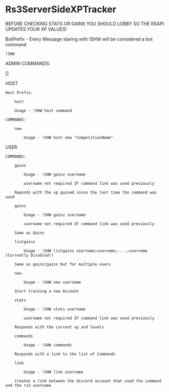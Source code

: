 # Rs3ServerSideXPTracker

BEFORE CHECKING STATS OR GAINS YOU SHOULD LOBBY SO THE RSAPI UPDATES YOUR XP VALUES!


BotPrefix - Every Message staring with !SHW will be considered a bot command

	!SHW


ADMIN COMMANDS:

[]


HOST

	Host Prefix: 

		host

		Usage - !SHW host command

	COMMANDS:
		
		new

			Usage - !SHW host new "CompetitionName"


USER

	COMMANDS:

		gainz

			Usage - !SHW gainz username

			username not required IF command link was used previously

		Reponds with the xp gained since the last time the command was used

		gains

			Usage - !SHW gainz username

			username not required IF command link was used previously
		
		Same as Gainz

		listgainz 

			Usage - !SHW listgainz username;username;....;username (Currently Disabled!)

		Same as gainz/gains but for multiple users

		new

			Usage - !SHW new username

		Start tracking a new Account

		stats 

			Usage - !SHW stats username

			username not required IF command link was used previously

		Responds with the current xp and levels

		commands

			Usage - !SHW commands

		Responds with a link to the list of Commands

		link

			Usage - !SHW link username

		Creates a link between the discord account that used the command and the rs3 username

